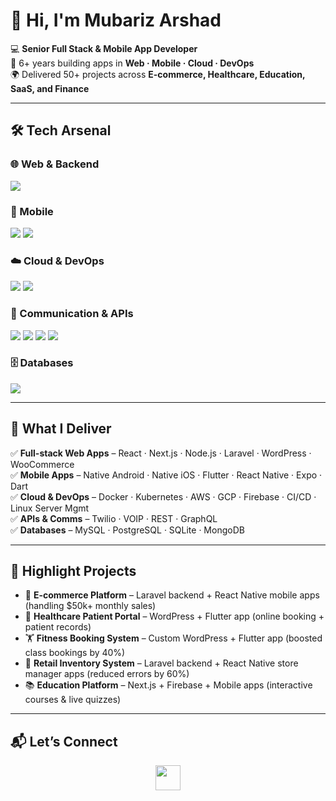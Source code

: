 # 👋 Hi, I'm Mubariz Arshad  

💻 **Senior Full Stack & Mobile App Developer**  
🚀 6+ years building apps in **Web · Mobile · Cloud · DevOps**  
🌍 Delivered 50+ projects across **E-commerce, Healthcare, Education, SaaS, and Finance**  

---

## 🛠️ Tech Arsenal  

### 🌐 Web & Backend
<p>
  <img src="https://skillicons.dev/icons?i=react,nextjs,nodejs,laravel,wordpress,php,js,ts" />
</p>

### 📱 Mobile
<p>
  <img src="https://skillicons.dev/icons?i=androidstudio,kotlin,swift,flutter,react,dart" />
  <img src="https://img.shields.io/badge/Expo-000020?logo=expo&logoColor=fff&style=flat-square" />
</p>

### ☁️ Cloud & DevOps
<p>
  <img src="https://skillicons.dev/icons?i=docker,kubernetes,aws,gcp,firebase,linux" />
  <img src="https://img.shields.io/badge/Cloud%20Server%20Management-4285F4?style=flat-square&logo=cloudflare&logoColor=white" />
</p>

### 📡 Communication & APIs
<p>
  <img src="https://img.shields.io/badge/Twilio-F22F46?logo=twilio&logoColor=fff&style=flat-square" />
  <img src="https://img.shields.io/badge/VOIP-0088CC?style=flat-square&logo=webrtc&logoColor=fff" />
  <img src="https://img.shields.io/badge/REST-02569B?logo=fastapi&logoColor=fff&style=flat-square" />
  <img src="https://img.shields.io/badge/GraphQL-E10098?logo=graphql&logoColor=fff&style=flat-square" />
</p>

### 🗄️ Databases
<p>
  <img src="https://skillicons.dev/icons?i=mysql,postgresql,sqlite,mongodb" />
</p>

---

## 🚀 What I Deliver  

✅ **Full-stack Web Apps** – React · Next.js · Node.js · Laravel · WordPress · WooCommerce  
✅ **Mobile Apps** – Native Android · Native iOS · Flutter · React Native · Expo · Dart  
✅ **Cloud & DevOps** – Docker · Kubernetes · AWS · GCP · Firebase · CI/CD · Linux Server Mgmt  
✅ **APIs & Comms** – Twilio · VOIP · REST · GraphQL  
✅ **Databases** – MySQL · PostgreSQL · SQLite · MongoDB  

---

## 📌 Highlight Projects  

- 🛒 **E-commerce Platform** – Laravel backend + React Native mobile apps (handling $50k+ monthly sales)  
- 🏥 **Healthcare Patient Portal** – WordPress + Flutter app (online booking + patient records)  
- 🏋️ **Fitness Booking System** – Custom WordPress + Flutter app (boosted class bookings by 40%)  
- 🏪 **Retail Inventory System** – Laravel backend + React Native store manager apps (reduced errors by 60%)  
- 📚 **Education Platform** – Next.js + Firebase + Mobile apps (interactive courses & live quizzes)  

---

## 📬 Let’s Connect  

<p align="center">
  <a href="mailto:your.email@example.com"><img src="https://skillicons.dev/icons?i=gmail" height="40"/></a>
</p>
